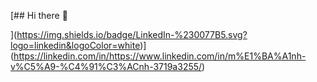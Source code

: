 [## Hi there 👋

<!--
**TranMaiDucLuong/TranMaiDucLuong** is a ✨ _special_ ✨ repository because its `README.md` (this file) appears on your GitHub profile.

Here are some ideas to get you started:

- 🔭 I’m currently working on ...
- 🌱 I’m currently learning ...
- 👯 I’m looking to collaborate on ...
- 🤔 I’m looking for help with ...
- 💬 Ask me about ...
- 📫 How to reach me: ...
- 😄 Pronouns: ...
- ⚡ Fun fact: ...
-->
](https://img.shields.io/badge/LinkedIn-%230077B5.svg?logo=linkedin&logoColor=white)](https://linkedin.com/in/https://www.linkedin.com/in/m%E1%BA%A1nh-v%C5%A9-%C4%91%C3%ACnh-3719a3255/)
